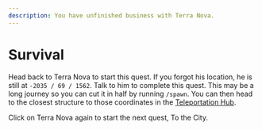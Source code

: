 ```yaml
---
description: You have unfinished business with Terra Nova.
---
```


# Survival

Head back to Terra Nova to start this quest. If you forgot his location, he is still at `-2035 / 69 / 1562`. Talk to him to complete this quest. This may be a long journey so you can cut it in half by running `/spawn`. You can then head to the closest structure to those coordinates in the [Teleportation Hub](broken-reference).

Click on Terra Nova again to start the next quest, To the City.
